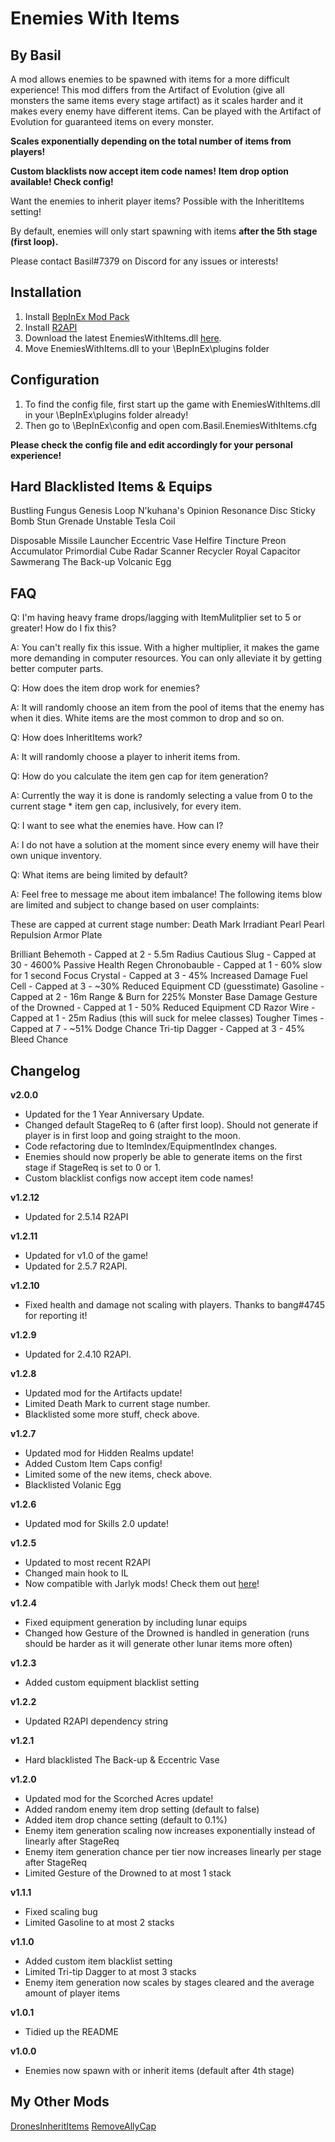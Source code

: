 # Enemies With Items
## By Basil
A mod allows enemies to be spawned with items for a more difficult experience!
This mod differs from the Artifact of Evolution (give all monsters the same items every stage artifact) as it scales harder and it makes every enemy have different items.
Can be played with the Artifact of Evolution for guaranteed items on every monster.

**Scales exponentially depending on the total number of items from players!**

**Custom blacklists now accept item code names!**
**Item drop option available! Check config!**

Want the enemies to inherit player items? Possible with the InheritItems setting!

By default, enemies will only start spawning with items **after the 5th stage (first loop).**

Please contact Basil#7379 on Discord for any issues or interests!

## Installation
1. Install [BepInEx Mod Pack](https://thunderstore.io/package/bbepis/BepInExPack/)
2. Install [R2API](https://thunderstore.io/package/tristanmcpherson/R2API/)
3. Download the latest EnemiesWithItems.dll [here](https://thunderstore.io/package/BasilPanda/EnemiesWithItems/).
4. Move EnemiesWithItems.dll to your \BepInEx\plugins folder

## Configuration

1. To find the config file, first start up the game with EnemiesWithItems.dll in your \BepInEx\plugins folder already!
2. Then go to \BepInEx\config and open com.Basil.EnemiesWithItems.cfg

**Please check the config file and edit accordingly for your personal experience!**

## Hard Blacklisted Items & Equips

Bustling Fungus
Genesis Loop
N'kuhana's Opinion
Resonance Disc
Sticky Bomb
Stun Grenade
Unstable Tesla Coil

Disposable Missile Launcher
Eccentric Vase
Helfire Tincture
Preon Accumulator
Primordial Cube
Radar Scanner
Recycler
Royal Capacitor
Sawmerang
The Back-up
Volcanic Egg

## FAQ

Q: I'm having heavy frame drops/lagging with ItemMulitplier set to 5 or greater! How do I fix this?

A: You can't really fix this issue. With a higher multiplier, it makes the game more demanding in computer resources. You can only alleviate it by getting better computer parts. 

Q: How does the item drop work for enemies?

A: It will randomly choose an item from the pool of items that the enemy has when it dies. White items are the most common to drop and so on.

Q: How does InheritItems work?

A: It will randomly choose a player to inherit items from.

Q: How do you calculate the item gen cap for item generation?

A: Currently the way it is done is randomly selecting a value from 0 to the current stage * item gen cap, inclusively, for every item. 

Q: I want to see what the enemies have. How can I?

A: I do not have a solution at the moment since every enemy will have their own unique inventory.

Q: What items are being limited by default?

A: Feel free to message me about item imbalance! 
The following items blow are limited and subject to change based on user complaints:

These are capped at current stage number:
Death Mark
Irradiant Pearl
Pearl
Repulsion Armor Plate

Brilliant Behemoth - Capped at 2 - 5.5m Radius
Cautious Slug - Capped at 30 - 4600% Passive Health Regen
Chronobauble - Capped at 1 - 60% slow for 1 second
Focus Crystal - Capped at 3 - 45% Increased Damage
Fuel Cell - Capped at 3 - ~30% Reduced Equipment CD (guesstimate)
Gasoline - Capped at 2 - 16m Range & Burn for 225% Monster Base Damage
Gesture of the Drowned - Capped at 1 - 50% Reduced Equipment CD
Razor Wire - Capped at 1 - 25m Radius (this will suck for melee classes)
Tougher Times - Capped at 7 - ~51% Dodge Chance
Tri-tip Dagger - Capped at 3 - 45% Bleed Chance

## Changelog

**v2.0.0**

- Updated for the 1 Year Anniversary Update.
- Changed default StageReq to 6 (after first loop). Should not generate if player is in first loop and going straight to the moon.
- Code refactoring due to ItemIndex/EquipmentIndex changes.
- Enemies should now properly be able to generate items on the first stage if StageReq is set to 0 or 1.
- Custom blacklist configs now accept item code names!

**v1.2.12**

- Updated for 2.5.14 R2API

**v1.2.11**

- Updated for v1.0 of the game!
- Updated for 2.5.7 R2API.

**v1.2.10**

- Fixed health and damage not scaling with players. Thanks to bang#4745 for reporting it!

**v1.2.9**

- Updated for 2.4.10 R2API.

**v1.2.8**

- Updated mod for the Artifacts update!
- Limited Death Mark to current stage number.
- Blacklisted some more stuff, check above.

**v1.2.7**

- Updated mod for Hidden Realms update!
- Added Custom Item Caps config!
- Limited some of the new items, check above.
- Blacklisted Volanic Egg

**v1.2.6**

- Updated mod for Skills 2.0 update!

**v1.2.5**

- Updated to most recent R2API
- Changed main hook to IL
- Now compatible with Jarlyk mods! Check them out [here](https://thunderstore.io/package/Jarlyk/)! 

**v1.2.4**

- Fixed equipment generation by including lunar equips
- Changed how Gesture of the Drowned is handled in generation (runs should be harder as it will generate other lunar items more often)

**v1.2.3**

- Added custom equipment blacklist setting

**v1.2.2**

- Updated R2API dependency string

**v1.2.1**

- Hard blacklisted The Back-up & Eccentric Vase

**v1.2.0**

- Updated mod for the Scorched Acres update!
- Added random enemy item drop setting (default to false)
- Added item drop chance setting (default to 0.1%)
- Enemy item generation scaling now increases exponentially instead of linearly after StageReq
- Enemy item generation chance per tier now increases linearly per stage after StageReq
- Limited Gesture of the Drowned to at most 1 stack

**v1.1.1**

- Fixed scaling bug
- Limited Gasoline to at most 2 stacks

**v1.1.0**

- Added custom item blacklist setting
- Limited Tri-tip Dagger to at most 3 stacks
- Enemy item generation now scales by stages cleared and the average amount of player items

**v1.0.1**

- Tidied up the README

**v1.0.0**

- Enemies now spawn with or inherit items (default after 4th stage)

## My Other Mods

[DronesInheritItems](https://thunderstore.io/package/BasilPanda/DronesInheritItems/)
[RemoveAllyCap](https://thunderstore.io/package/BasilPanda/RemoveAllyCap/)
